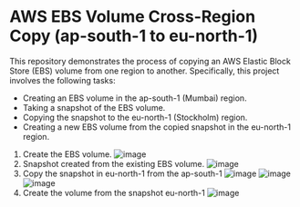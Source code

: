# AWS EBS Volume Cross-Region Copy (ap-south-1 to eu-north-1)

This repository demonstrates the process of copying an AWS Elastic Block Store (EBS) volume from one region to another. Specifically, this project involves the following tasks:
- Creating an EBS volume in the ap-south-1 (Mumbai) region.
- Taking a snapshot of the EBS volume.
- Copying the snapshot to the eu-north-1 (Stockholm) region.
- Creating a new EBS volume from the copied snapshot in the eu-north-1 region.

1.	Create the EBS volume.
![image](https://github.com/user-attachments/assets/488c15b5-f9fb-4c59-a19f-f950d052c961)
2.	Snapshot created from the existing EBS volume.
![image](https://github.com/user-attachments/assets/bf8e3e6f-65a0-412c-9311-5069fda73494)
3. Copy the snapshot in eu-north-1 from the ap-south-1
![image](https://github.com/user-attachments/assets/0705de6f-7a12-4082-9b1c-708f2ef15289)
![image](https://github.com/user-attachments/assets/30dd4e30-e9af-4933-85a5-9065ba55e45b)
![image](https://github.com/user-attachments/assets/b45a0c6a-cb66-4b1c-8ba5-581a5fc08843)
4. Create the volume from the snapshot eu-north-1
![image](https://github.com/user-attachments/assets/2488474e-66ab-4585-a934-52178aa49a95)